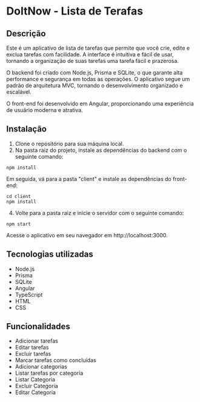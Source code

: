 # DoItNow - Lista de Terafas
## Descrição
Este é um aplicativo de lista de tarefas que permite que você crie, edite e exclua tarefas com facilidade. A interface é intuitiva e fácil de usar, tornando a organização de suas tarefas uma tarefa fácil e prazerosa.

O backend foi criado com Node.js, Prisma e SQLite, o que garante alta performance e segurança em todas as operações. O aplicativo segue um padrão de arquitetura MVC, tornando o desenvolvimento organizado e escalável.

O front-end foi desenvolvido em Angular, proporcionando uma experiência de usuário moderna e atrativa.

## Instalação
1. Clone o repositório para sua máquina local.
2. Na pasta raiz do projeto, instale as dependências do backend com o seguinte comando:

```
npm install

```

Em seguida, vá para a pasta "client" e instale as dependências do front-end:
```
cd client
npm install
```

4. Volte para a pasta raiz e inicie o servidor com o seguinte comando:

```
npm start
```

Acesse o aplicativo em seu navegador em http://localhost:3000.

## Tecnologias utilizadas
* Node.js
* Prisma
* SQLite
* Angular
* TypeScript
* HTML
* CSS

## Funcionalidades
* Adicionar tarefas
* Editar tarefas
* Excluir tarefas
* Marcar tarefas como concluídas
* Adicionar categorias
* Listar tarefas por categoria
* Listar Categoria
* Excluir Categoria
* Editar Categoria


